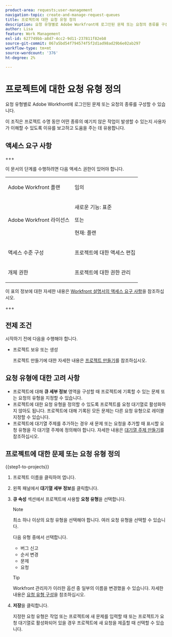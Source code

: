 ```yaml
---
product-area: requests;user-management
navigation-topic: create-and-manage-request-queues
title: 프로젝트에 대한 요청 유형 정의
description: 요청 유형별로 Adobe Workfront에 로그인된 문제 또는 요청의 종류를 구성할 수 있습니다.
author: Lisa
feature: Work Management
exl-id: 627749bb-a8d7-4cc2-9d11-237811f82eb8
source-git-commit: 067a5bd54f794574f5f2d1ad98ad29b6e02ab297
workflow-type: tm+mt
source-wordcount: '376'
ht-degree: 2%

---
```


# 프로젝트에 대한 요청 유형 정의

요청 유형별로 Adobe Workfront에 로그인된 문제 또는 요청의 종류를 구성할 수 있습니다.

이 조직은 프로젝트 수명 동안 어떤 종류의 예기치 않은 작업이 발생할 수 있는지 사용자가 이해할 수 있도록 이유를 보고하고 도움을 주는 데 유용합니다.

## 액세스 요구 사항

+++

이 문서의 단계를 수행하려면 다음 액세스 권한이 있어야 합니다.

<table style="table-layout:auto"> 
 <col> 
 <col> 
 <tbody> 
  <tr> 
   <td role="rowheader">Adobe Workfront 플랜</td> 
   <td> <p>임의</p> </td> 
  </tr> 
  <tr> 
   <td role="rowheader">Adobe Workfront 라이선스</td> 
   <td>
    <p>새로운 기능: 표준</p>
    <p>또는</p>
    <p>현재: 플랜</p></td>  
  </tr> 
  <tr> 
   <td role="rowheader">액세스 수준 구성</td> 
   <td> <p>프로젝트에 대한 액세스 편집</p></td> 
  </tr> 
  <tr> 
   <td role="rowheader">개체 권한</td> 
   <td> <p>프로젝트에 대한 권한 관리</p></td> 
  </tr> 
 </tbody> 
</table>

이 표의 정보에 대한 자세한 내용은 [Workfront 설명서의 액세스 요구 사항](/help/quicksilver/administration-and-setup/add-users/access-levels-and-object-permissions/access-level-requirements-in-documentation.md)을 참조하십시오.

+++

## 전제 조건

시작하기 전에 다음을 수행해야 합니다.

* 프로젝트 보유 또는 생성

  프로젝트 만들기에 대한 자세한 내용은 [프로젝트 만들기](../../../manage-work/projects/create-projects/create-project.md)를 참조하십시오.

## 요청 유형에 대한 고려 사항

* 프로젝트에 대해 **큐 세부 정보** 영역을 구성할 때 프로젝트에 기록할 수 있는 문제 또는 요청의 유형을 지정할 수 있습니다.
* 프로젝트에 대한 요청 유형을 정의할 수 있도록 프로젝트를 요청 대기열로 활성화하지 않아도 됩니다. 프로젝트에 대해 기록된 모든 문제는 다른 요청 유형으로 레이블 지정할 수 있습니다.
* 프로젝트에 대기열 주제를 추가하는 경우 새 문제 또는 요청을 추가할 때 표시할 요청 유형을 각 대기열 주제에 정의해야 합니다. 자세한 내용은 [대기열 주제 만들기](../../../manage-work/requests/create-and-manage-request-queues/create-queue-topics.md)를 참조하십시오.

## 프로젝트에 대한 문제 또는 요청 유형 정의

{{step1-to-projects}}

1. 프로젝트 이름을 클릭하여 엽니다.
1. 왼쪽 패널에서 **대기열 세부 정보**&#x200B;를 클릭합니다.
1. **큐 속성** 섹션에서 프로젝트에 사용할 **요청 유형**&#x200B;을 선택합니다.

   >[!NOTE]
   >
   >최소 하나 이상의 요청 유형을 선택해야 합니다. 여러 요청 유형을 선택할 수 있습니다.

   다음 유형 중에서 선택합니다.

   * 버그 신고
   * 순서 변경
   * 문제
   * 요청

   >[!TIP]
   >
   >Workfront 관리자가 이러한 옵션 중 일부의 이름을 변경했을 수 있습니다. 자세한 내용은 [요청 유형 구성](../../../administration-and-setup/set-up-workfront/configure-system-defaults/configure-request-types.md)을 참조하십시오.

1. **저장**&#x200B;을 클릭합니다.

   지정한 요청 유형은 작업 또는 프로젝트에 새 문제를 입력할 때 또는 프로젝트가 요청 대기열로 활성화되어 있을 경우 프로젝트에 새 요청을 제출할 때 선택할 수 있습니다.
